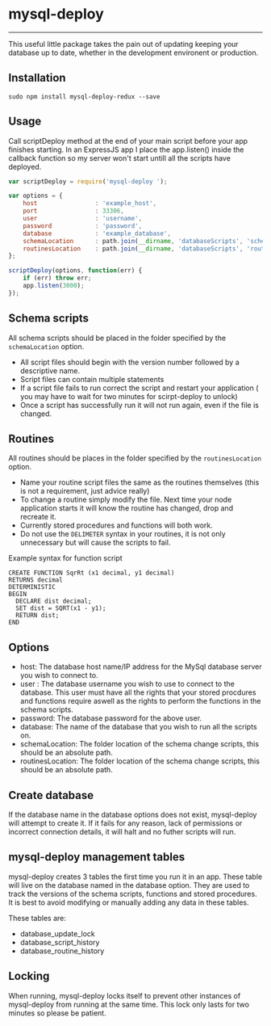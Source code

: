 # mysql-deploy
---

This useful little package takes the pain out of updating keeping your database up to date,
whether in the development environent or production.

## Installation
```
sudo npm install mysql-deploy-redux --save
```


## Usage

Call scriptDeploy method at the end of your main script before your app finishes starting. In an ExpressJS app I place the app.listen() inside the callback function so my server won't start untill all the scripts have deployed.

```javascript
var scriptDeploy = require('mysql-deploy ');

var options = {
    host 				: 'example_host',
	port				: 33306,
    user 				: 'username',
    password 			: 'password',
    database 			: 'example_database',
    schemaLocation		: path.join(__dirname, 'databaseScripts', 'schemaScripts'), 
    routinesLocation	: path.join(__dirname, 'databaseScripts', 'routineScripts') 
};

scriptDeploy(options, function(err) {
	if (err) throw err;
	app.listen(3000);
});
```

## Schema scripts

All schema scripts should be placed in the folder specified by the ```schemaLocation``` option.

 - All script files should begin with the version number followed by a descriptive name.
 - Script files can contain multiple statements
 - If a script file fails to run correct the script and restart your application ( you may have to wait for two minutes for scirpt-deploy to unlock)
 - Once a script has successfully run it will not run again, even if the file is changed.

## Routines

All routines should be places in the folder specified by the ```routinesLocation``` option.

 - Name your routine script files the same as the routines themselves (this is not a requirement, just advice really)
 - To change a routine simply modify the file. Next time your node application starts it will know the routine has changed, drop and recreate it.
 - Currently stored procedures and functions will both work.
 - Do not use the ```DELIMETER``` syntax in your routines, it is not only unnecessary but will cause the scripts to fail.

Example syntax for function script

```mysql
CREATE FUNCTION SqrRt (x1 decimal, y1 decimal)
RETURNS decimal
DETERMINISTIC
BEGIN
  DECLARE dist decimal;
  SET dist = SQRT(x1 - y1);
  RETURN dist;
END
```

## Options

  - host: The database host name/IP address for the MySql database server you wish to connect to.
  - user : The database username you wish to use to connect to the database. This user must have all the rights that your stored procdures and functions require aswell as the rights to perform the functions in the schema scripts.
  - password: The database password for the above user.
  - database: The name of the database that you wish to run all the scripts on.
  - schemaLocation: The folder location of the schema change scripts, this should be an absolute path.
  - routinesLocation: The folder location of the schema change scripts, this should be an absolute path.

## Create database

 If the database name in the database options does not exist, mysql-deploy will attempt to create it. If it fails for any reason, lack of permissions or incorrect connection details, it will halt and no futher scripts will run.

## mysql-deploy management tables

mysql-deploy creates 3 tables the first time you run it in an app. These table will live on the database named in the database option. They are used to track the versions of the schema scripts, functions and stored procedures. It is best to avoid modifying or manually adding any data in these tables.

These tables are:
 - database_update_lock
 - database_script_history
 - database_routine_history

## Locking

When running, mysql-deploy locks itself to prevent other instances of mysql-deploy from running at the same time. This lock only lasts for two minutes so please be patient.




